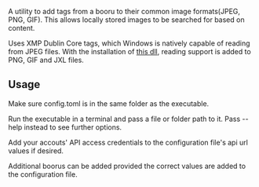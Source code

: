 A utility to add tags from a booru to their common image formats(JPEG, PNG, GIF). 
This allows locally stored images to be searched for based on content.

Uses XMP Dublin Core tags, which Windows is natively capable of reading from JPEG files.
With the installation of [this dll](https://github.com/Dry-Leaf/xmp_property_extension),
reading support is added to PNG, GIF and JXL files. 

## Usage
Make sure config.toml is in the same folder as the executable.

Run the executable in a terminal and pass a file or folder path to it. 
Pass --help instead to see further options.

Add your accouts' API access credentials to the configuration file's api url values if desired.

Additional boorus can be added provided the correct values are added to the configuration file.
